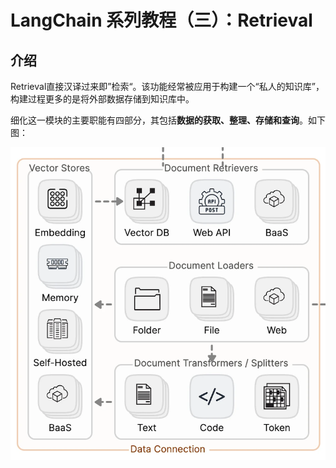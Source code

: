 # LangChain 系列教程（三）：Retrieval

## 介绍

Retrieval直接汉译过来即”检索“。该功能经常被应用于构建一个“私人的知识库”，构建过程更多的是将外部数据存储到知识库中。

细化这一模块的主要职能有四部分，其包括**数据的获取、整理、存储和查询**。如下图：

![](1.png)

